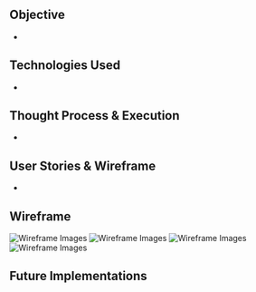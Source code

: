 ## Objective

*

## Technologies Used

*

## Thought Process & Execution

*

## User Stories & Wireframe

*

## Wireframe

![Wireframe Images](https://imgur.com/mnphO7Y)
![Wireframe Images](https://imgur.com/Ryt4Dw6)
![Wireframe Images](https://imgur.com/d5pHJvU)
![Wireframe Images](https://imgur.com/c7jjdQh)

## Future Implementations
